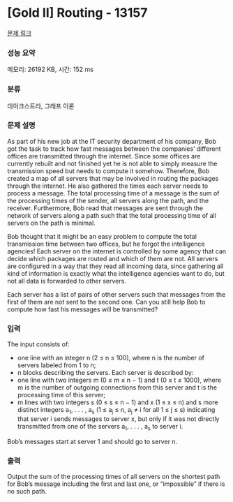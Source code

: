 # [Gold II] Routing - 13157 

[문제 링크](https://www.acmicpc.net/problem/13157) 

### 성능 요약

메모리: 26192 KB, 시간: 152 ms

### 분류

데이크스트라, 그래프 이론

### 문제 설명

<p>As part of his new job at the IT security department of his company, Bob got the task to track how fast messages between the companies’ different offices are transmitted through the internet. Since some offices are currently rebuilt and not finished yet he is not able to simply measure the transmission speed but needs to compute it somehow. Therefore, Bob created a map of all servers that may be involved in routing the packages through the internet. He also gathered the times each server needs to process a message. The total processing time of a message is the sum of the processing times of the sender, all servers along the path, and the receiver. Furthermore, Bob read that messages are sent through the network of servers along a path such that the total processing time of all servers on the path is minimal.</p>

<p>Bob thought that it might be an easy problem to compute the total transmission time between two offices, but he forgot the intelligence agencies! Each server on the internet is controlled by some agency that can decide which packages are routed and which of them are not. All servers are configured in a way that they read all incoming data, since gathering all kind of information is exactly what the intelligence agencies want to do, but not all data is forwarded to other servers.</p>

<p>Each server has a list of pairs of other servers such that messages from the first of them are not sent to the second one. Can you still help Bob to compute how fast his messages will be transmitted?</p>

### 입력 

 <p>The input consists of:</p>

<ul>
	<li>one line with an integer n (2 ≤ n ≤ 100), where n is the number of servers labeled from 1 to n;</li>
	<li>n blocks describing the servers. Each server is described by:</li>
	<li>one line with two integers m (0 ≤ m ≤ n − 1) and t (0 ≤ t ≤ 1000), where m is the number of outgoing connections from this server and t is the processing time of this server;</li>
	<li>m lines with two integers s (0 ≤ s ≤ n − 1) and x (1 ≤ x ≤ n) and s more distinct integers a<sub>1</sub>, . . . , a<sub>s</sub> (1 ≤ a<sub>j</sub> ≤ n, a<sub>j</sub> ≠ i for all 1 ≤ j ≤ s) indicating that server i sends messages to server x, but only if it was not directly transmitted from one of the servers a<sub>1</sub>, . . . , a<sub>s</sub> to server i.</li>
</ul>

<p>Bob’s messages start at server 1 and should go to server n.</p>

### 출력 

 <p>Output the sum of the processing times of all servers on the shortest path for Bob’s message including the first and last one, or “impossible” if there is no such path.</p>

